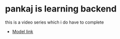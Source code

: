 # pankaj is learning backend

this is a video series which i do have to complete

- [Model link](https://app.eraser.io/workspace/YtPqZ1VogxGy1jzIDkzj)